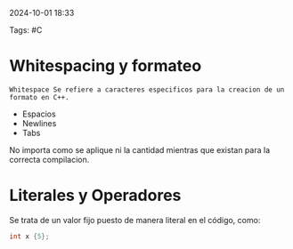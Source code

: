 2024-10-01 18:33

Tags: #C 

# Whitespacing y formateo

	Whitespace Se refiere a caracteres especificos para la creacion de un formato en C++.
* Espacios 
* Newlines 
* Tabs 

No importa como se aplique ni la cantidad mientras que existan para la correcta compilacion.

# Literales y Operadores 

Se trata de un valor fijo puesto de manera literal en el código, como:

```C++
int x {5};
```

